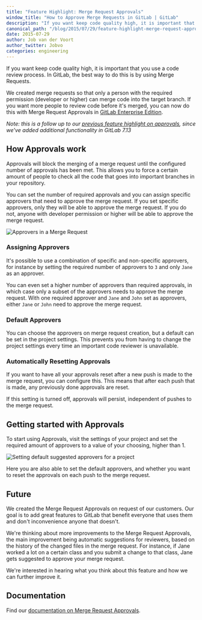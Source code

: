 ```yaml
---
title: "Feature Highlight: Merge Request Approvals"
window_title: "How to Approve Merge Requests in GitLab | GitLab"
description: "If you want keep code quality high, it is important that you use a code review process. In GitLab, the best way to do this is by using Merge Requests. Read how to approve merge requests here."
canonical_path: "/blog/2015/07/29/feature-highlight-merge-request-approvals/"
date: 2015-07-29
author: Job van der Voort
author_twitter: Jobvo
categories: engineering
---
```


If you want keep code quality high, it is important that you use a code review
process. In GitLab, the best way to do this is by using Merge Requests.

We created merge requests so that only a person with the required
permission (developer or higher) can merge code into the target branch.
If you want more people to review code before it's merged, you can now do this
with Merge Request Approvals in [GitLab Enterprise Edition].

_Note: this is a follow up to our [previous feature highlight on approvals],
since we've added additional functionality in GitLab 7.13_

<!-- more -->

## How Approvals work

Approvals will block the merging of a merge request until the configured number
of approvals has been met. This allows you to force a certain amount of people
to check all the code that goes into important branches in your repository.

You can set the number of required approvals and you can assign specific approvers
that need to approve the merge request. If you set specific approvers, only
they will be able to approve the merge request. If you do not, anyone with
developer permission or higher will be able to approve the merge request.

![Approvers in a Merge Request](/images/7_13/approvers_mr.png)

### Assigning Approvers

It's possible to use a combination of specific and non-specific approvers,
for instance by setting the required number of approvers to `3` and only
`Jane` as an approver.

You can even set a higher number of approvers than required approvals, in which
case only a subset of the approvers needs to approve the merge request.
With one required approver and `Jane` and `John` set as approvers, either
`Jane` or `John` need to approve the merge request.

### Default Approvers

You can choose the approvers on merge request creation, but a default can be
set in the project settings. This prevents you from having to change the project
settings every time an important code reviewer is unavailable.

### Automatically Resetting Approvals

If you want to have all your approvals reset after a new push is made to the
merge request, you can configure this. This means that after each push that is
made, any previously done approvals are reset.

If this setting is turned off, approvals will persist, independent of pushes
to the merge request.

## Getting started with Approvals

To start using Approvals, visit the settings of your project and set the
required amount of approvers to a value of your choosing, higher than 1.

![Setting default suggested approvers for a project](/images/7_13/approvers_settings.png)

Here you are also able to set the default approvers, and whether you want to
reset the approvals on each push to the merge request.

## Future

We created the Merge Request Approvals on request of our customers. Our goal
is to add great features to GitLab that benefit everyone that uses them and
don't inconvenience anyone that doesn't.

We're thinking about more improvements to the Merge Request Approvals, the main
improvement being automatic suggestions for reviewers, based on the history of
the changed files in the merge request.
For instance, if Jane worked a lot on a certain class and you submit a change
to that class, Jane gets suggested to approve your merge request.

We're interested in hearing what you think about this feature and how we can
further improve it.

## Documentation

Find our [documentation on Merge Request Approvals].

[GitLab Enterprise Edition]: /pricing/
[previous feature highlight on approvals]: /2015/06/16/feature-highlight-approve-merge-request/
[documentation on Merge Request Approvals]: https://docs.gitlab.com/ee/user/project/merge_requests/approvals/
